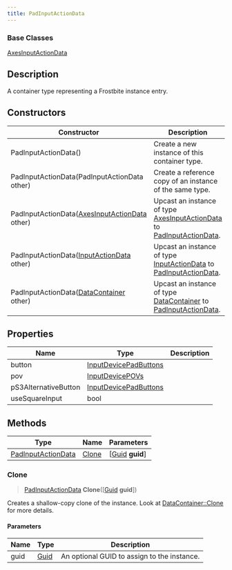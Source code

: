 ```yaml
---
title: PadInputActionData
---
```

### Base Classes

[AxesInputActionData](AxesInputActionData)

## Description

A container type representing a Frostbite instance entry.

## Constructors

| Constructor                                                                   | Description                                                                                                                 |
| ----------------------------------------------------------------------------- | --------------------------------------------------------------------------------------------------------------------------- |
| PadInputActionData()                                                          | Create a new instance of this container type.                                                                               |
| PadInputActionData(PadInputActionData other)                                  | Create a reference copy of an instance of the same type.                                                                    |
| PadInputActionData([AxesInputActionData](AxesInputActionData) other)          | Upcast an instance of type [AxesInputActionData](AxesInputActionData) to [PadInputActionData](PadInputActionData).          |
| PadInputActionData([InputActionData](InputActionData) other)                  | Upcast an instance of type [InputActionData](InputActionData) to [PadInputActionData](PadInputActionData).                  |
| PadInputActionData([DataContainer](/vext/ref/shared/class/datacontainer) other) | Upcast an instance of type [DataContainer](/vext/ref/shared/class/datacontainer) to [PadInputActionData](PadInputActionData). |

## Properties

| Name                 | Type                                           | Description |
| -------------------- | ---------------------------------------------- | ----------- |
| button               | [InputDevicePadButtons](InputDevicePadButtons) |             |
| pov                  | [InputDevicePOVs](InputDevicePOVs)             |             |
| pS3AlternativeButton | [InputDevicePadButtons](InputDevicePadButtons) |             |
| useSquareInput       | bool                                           |             |

## Methods

| Type                                     | Name            | Parameters                                     |
| ---------------------------------------- | --------------- | ---------------------------------------------- |
| [PadInputActionData](PadInputActionData) | [Clone](#clone) | \[[Guid](/vext/ref/shared/class/guid) **guid**\] |

### Clone

> [PadInputActionData](PadInputActionData) **Clone**(\[[Guid](/vext/ref/shared/class/guid) **guid**\])

Creates a shallow-copy clone of the instance. Look at [DataContainer::Clone](/vext/ref/shared/class/datacontainer#clone) for more details.

#### Parameters

| Name | Type         | Description                                 |
| ---- | ------------ | ------------------------------------------- |
| guid | [Guid](Guid) | An optional GUID to assign to the instance. |

